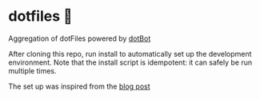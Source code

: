 # dotfiles  💾

Aggregation of dotFiles powered by [dotBot](https://github.com/anishathalye/dotbot)

After cloning this repo, run install to automatically set up the development environment. Note that the install script is idempotent: it can safely be run multiple times.

The set up was inspired from the [blog post](https://www.anishathalye.com/2014/08/03/managing-your-dotfiles/)
